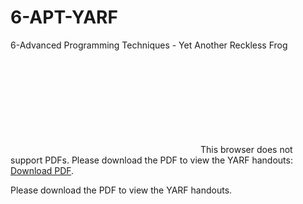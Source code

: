 # 6-APT-YARF
6-Advanced Programming Techniques - Yet Another Reckless Frog

<object data="https://github.com/abkaya/6-APT-YARF/raw/master/yarf-slides-handouts_red.pdf" type="application/pdf" width="700px" height="700px">
    <embed src="https://github.com/abkaya/6-APT-YARF/raw/master/yarf-slides-handouts_red.pdf">
        This browser does not support PDFs. Please download the PDF to view the YARF handouts: <a href="https://github.com/abkaya/6-APT-YARF/raw/master/yarf-slides-handouts_red.pdf">Download PDF</a>.</p>
    </embed>
</object>

<div id="pdf">
  <object width="400" height="500" type="application/pdf" data="yarf-slides-handouts_red.pdf?#zoom=85&scrollbar=0&toolbar=0&navpanes=0" id="pdf_content">
    <p>Please download the PDF to view the YARF handouts.</p>
  </object>
</div>
